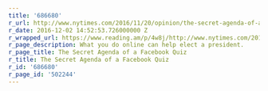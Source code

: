 ```yaml
---
title: '686680'
r_url: http://www.nytimes.com/2016/11/20/opinion/the-secret-agenda-of-a-facebook-quiz.html
r_date: 2016-12-02 14:52:53.726000000 Z
r_wrapped_url: https://www.reading.am/p/4w8j/http://www.nytimes.com/2016/11/20/opinion/the-secret-agenda-of-a-facebook-quiz.html
r_page_description: What you do online can help elect a president.
r_page_title: The Secret Agenda of a Facebook Quiz
r_title: The Secret Agenda of a Facebook Quiz
r_id: '686680'
r_page_id: '502244'
---
```


